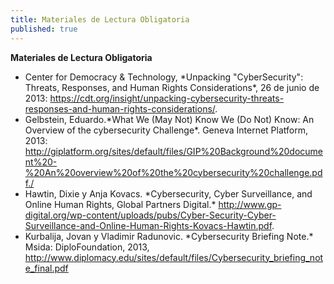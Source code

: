 ```yaml
---
title: Materiales de Lectura Obligatoria
published: true
---
```

**Materiales de Lectura Obligatoria**

<ul><li>Center for Democracy & Technology, *Unpacking "CyberSecurity": Threats, Responses, and Human Rights Considerations*, 26 de junio de 2013:
<a href=https://cdt.org/insight/unpacking-cybersecurity-threats-responses-and-human-rights-considerations/ target="_blank">https://cdt.org/insight/unpacking-cybersecurity-threats-responses-and-human-rights-considerations/</a>.

<li>Gelbstein, Eduardo.*What We (May Not) Know We (Do Not) Know: An Overview of the cybersecurity Challenge*. Geneva Internet Platform, 2013:
<a href="http://giplatform.org/sites/default/files/GIP%20Background%20document%20-%20An%20overview%20of%20the%20cybersecurity%20challenge.pdf target="_blank">http://giplatform.org/sites/default/files/GIP%20Background%20document%20-%20An%20overview%20of%20the%20cybersecurity%20challenge.pdf./</a>

<li>Hawtin, Dixie y Anja Kovacs. *Cybersecurity, Cyber Surveillance, and Online Human Rights, Global Partners Digital.* 
<a href=http://www.gp-digital.org/wp-content/uploads/pubs/Cyber-Security-Cyber-Surveillance-and-Online-Human-Rights-Kovacs-Hawtin.pdf target="_blank">http://www.gp-digital.org/wp-content/uploads/pubs/Cyber-Security-Cyber-Surveillance-and-Online-Human-Rights-Kovacs-Hawtin.pdf</a>.

<li>Kurbalija, Jovan y Vladimir Radunovic. *Cybersecurity Briefing Note.* Msida: DiploFoundation, 2013, <a href=http://www.diplomacy.edu/sites/default/files/Cybersecurity_briefing_note_final.pdf"target="_blank">http://www.diplomacy.edu/sites/default/files/Cybersecurity_briefing_note_final.pdf</a>
